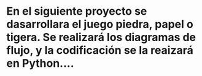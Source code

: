 # En el siguiente proyecto se dasarrollara el juego piedra, papel o tigera. Se realizará los diagramas de flujo, y la codificación se la reaizará en Python....
